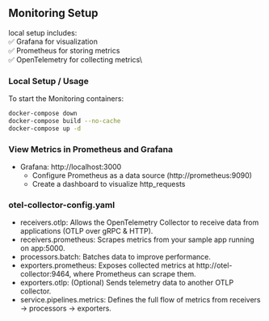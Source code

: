 ﻿## Monitoring Setup

local setup includes: \
✅ Grafana for visualization\
✅ Prometheus for storing metrics\
✅ OpenTelemetry for collecting metrics\

### Local Setup / Usage

To start the Monitoring containers:
```bash
docker-compose down
docker-compose build --no-cache
docker-compose up -d
```

### View Metrics in Prometheus and Grafana
- Grafana: http://localhost:3000
	- Configure Prometheus as a data source (http://prometheus:9090)
	- Create a dashboard to visualize http_requests
 
### otel-collector-config.yaml
- receivers.otlp: Allows the OpenTelemetry Collector to receive data from applications (OTLP over gRPC & HTTP).
- receivers.prometheus: Scrapes metrics from your sample app running on app:5000.
- processors.batch: Batches data to improve performance.
- exporters.prometheus: Exposes collected metrics at http://otel-collector:9464, where Prometheus can scrape them.
- exporters.otlp: (Optional) Sends telemetry data to another OTLP collector.
- service.pipelines.metrics: Defines the full flow of metrics from receivers → processors → exporters.
